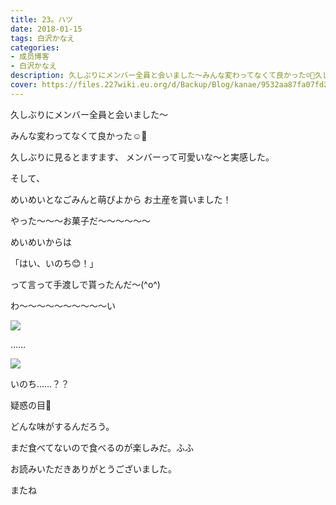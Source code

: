 ```yaml
---
title: 23。ハツ
date: 2018-01-15
tags: 白沢かなえ
categories: 
- 成员博客
- 白沢かなえ
description: 久しぶりにメンバー全員と会いました〜みんな変わってなくて良かった☺️🌷久しぶりに見るとますます、メンバーって可愛いな〜と実感した。そして、めいめいとな...
cover: https://files.227wiki.eu.org/d/Backup/Blog/kanae/9532aa87fa07fd2eb743992a94732.jpg 
---
```








久しぶりにメンバー全員と会いました〜

みんな変わってなくて良かった☺️🌷




久しぶりに見るとますます、
メンバーって可愛いな〜と実感した。







そして、

めいめいとなごみんと萌ぴよから
お土産を貰いました！


やった〜〜〜お菓子だ〜〜〜〜〜〜






めいめいからは

「はい、いのち😊！」

って言って手渡しで貰ったんだ〜(^o^)





わ〜〜〜〜〜〜〜〜〜〜い

![](https://files.227wiki.eu.org/d/Backup/Blog/kanae/9532aa87fa07fd2eb743992a94732.jpg)






……






![](https://files.227wiki.eu.org/d/Backup/Blog/kanae/9532aa87fa07fd2eb743992a94732-01.jpg)




いのち……？？

疑惑の目🌱







どんな味がするんだろう。


まだ食べてないので食べるのが楽しみだ。ふふ












お読みいただきありがとうございました。

またね



